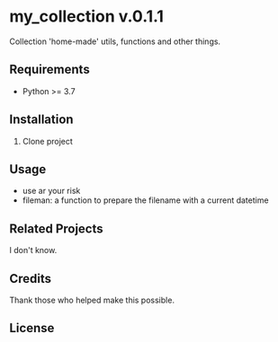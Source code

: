# my_collection v.0.1.1

Collection 'home-made' utils, functions and other things.

## Requirements

- Python >= 3.7

## Installation

1. Clone project

## Usage

- use ar your risk
- fileman: a function to prepare the filename with a current datetime

## Related Projects

I don't know.

## Credits

Thank those who helped make this possible.

## License

